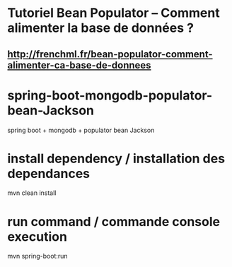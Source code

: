 # Tutoriel Bean Populator – Comment alimenter la base de données ?

## http://frenchml.fr/bean-populator-comment-alimenter-ca-base-de-donnees

# spring-boot-mongodb-populator-bean-Jackson
spring boot + mongodb + populator bean Jackson


# install dependency / installation des dependances

mvn clean install

# run command / commande console execution

mvn spring-boot:run
